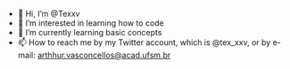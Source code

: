 - 👋 Hi, I’m @Texxv
- 👀 I’m interested in learning how to code
- 🌱 I’m currently learning basic concepts
- 📫 How to reach me by my Twitter account, which is @tex_xxv, or by e-mail: arthhur.vasconcellos@acad.ufsm.br
<!---
Texxv/Texxv is a ✨ special ✨ repository because its `README.md` (this file) appears on your GitHub profile.
You can click the Preview link to take a look at your changes.
--->
